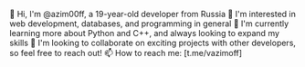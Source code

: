 👋 Hi, I'm @azim00ff, a 19-year-old developer from Russia
👀 I'm interested in web development, databases, and programming in general
🌱 I'm currently learning more about Python and C++, and always looking to expand my skills
💞️ I'm looking to collaborate on exciting projects with other developers, so feel free to reach out!
📫 How to reach me: [t.me/vazimoff]

<!---
azim00ff/azim00ff is a ✨ special ✨ repository because its `README.md` (this file) appears on your GitHub profile.
You can click the Preview link to take a look at your changes.
--->
